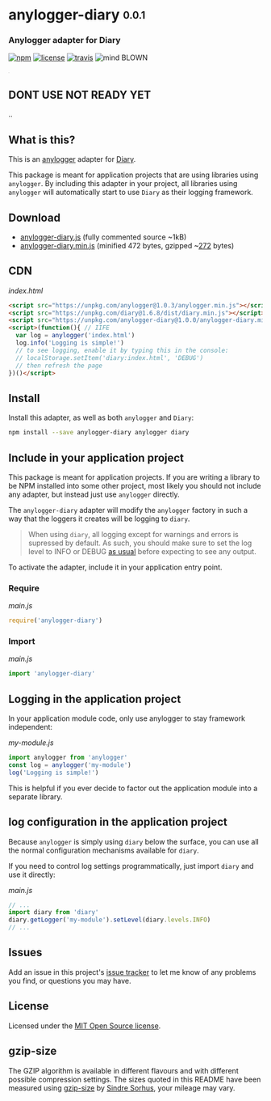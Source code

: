 # anylogger-diary <sub><sup>0.0.1</sup></sub>
### Anylogger adapter for Diary

[![npm](https://img.shields.io/npm/v/anylogger-diary.svg)](https://npmjs.com/package/anylogger-diary)
[![license](https://img.shields.io/npm/l/anylogger-diary.svg)](https://opensource.org/licenses/MIT)
[![travis](https://img.shields.io/travis/Download/anylogger-diary.svg)](https://travis-ci.org/Download/anylogger-diary?branch=master)
![mind BLOWN](https://img.shields.io/badge/mind-BLOWN-ff69b4.svg)

<sup><sub><sup><sub>.</sub></sup></sub></sup>

## DONT USE NOT READY YET

..

## What is this?
This is an [anylogger](https://npmjs.com/package/anylogger) adapter for [Diary](https://npmjs.com/package/diary).

This package is meant for application projects that are using libraries using `anylogger`. By including this adapter in your project, all libraries using `anylogger` will automatically start to use `Diary` as their logging framework.

## Download

* [anylogger-diary.js](https://unpkg.com/anylogger-diary@1.0.0/anylogger-diary.js)
  (fully commented source ~1kB)
* [anylogger-diary.min.js](https://unpkg.com/anylogger-diary@1.0.0/anylogger-diary.min.js)
  (minified 472 bytes, gzipped ~[272](#gzip-size) bytes)


## CDN

*index.html*
```html
<script src="https://unpkg.com/anylogger@1.0.3/anylogger.min.js"></script>
<script src="https://unpkg.com/diary@1.6.8/dist/diary.min.js"></script>
<script src="https://unpkg.com/anylogger-diary@1.0.0/anylogger-diary.min.js"></script>
<script>(function(){ // IIFE
  var log = anylogger('index.html')
  log.info('Logging is simple!')
  // to see logging, enable it by typing this in the console:
  // localStorage.setItem('diary:index.html', 'DEBUG')
  // then refresh the page
})()</script>
```

## Install

Install this adapter, as well as both `anylogger` and `Diary`:

```sh
npm install --save anylogger-diary anylogger diary
```

## Include in your application project
This package is meant for application projects. If you are writing a library to be NPM installed into some other project, most likely you should not include any adapter, but instead just use `anylogger` directly.

The `anylogger-diary` adapter will modify the `anylogger` factory in such a way that the loggers it creates will be logging to `diary`.

> When using `diary`, all logging except for warnings and errors is supressed by default.
As such, you should make sure to set the log level to INFO or DEBUG [as usual](https://www.npmjs.com/package/diary#documentation) before expecting to see any output.

To activate the adapter, include it in your application entry point.

### Require

*main.js*
```js
require('anylogger-diary')
```

### Import

*main.js*
```js
import 'anylogger-diary'
```

## Logging in the application project
In your application module code, only use anylogger to stay framework independent:

*my-module.js*
```js
import anylogger from 'anylogger'
const log = anylogger('my-module')
log('Logging is simple!')
```

This is helpful if you ever decide to factor out the application module into a separate library.

## log configuration in the application project

Because `anylogger` is simply using `diary` below the surface, you can use
all the normal configuration mechanisms available for `diary`.

If you need to control log settings programmatically, just import `diary` and
use it directly:

*main.js*
```js
// ...
import diary from 'diary'
diary.getLogger('my-module').setLevel(diary.levels.INFO)
// ...
```

## Issues

Add an issue in this project's
[issue tracker](https://github.com/download/anylogger-diary/issues)
to let me know of any problems you find, or questions you may have.


## License

Licensed under the [MIT Open Source license](https://opensource.org/licenses/MIT).

## gzip-size
The GZIP algorithm is available in different flavours and with different
possible compression settings. The sizes quoted in this README have been
measured using [gzip-size](https://npmjs.com/package/gzip-size)
by [Sindre Sorhus](https://github.com/sindresorhus), your mileage may vary.
